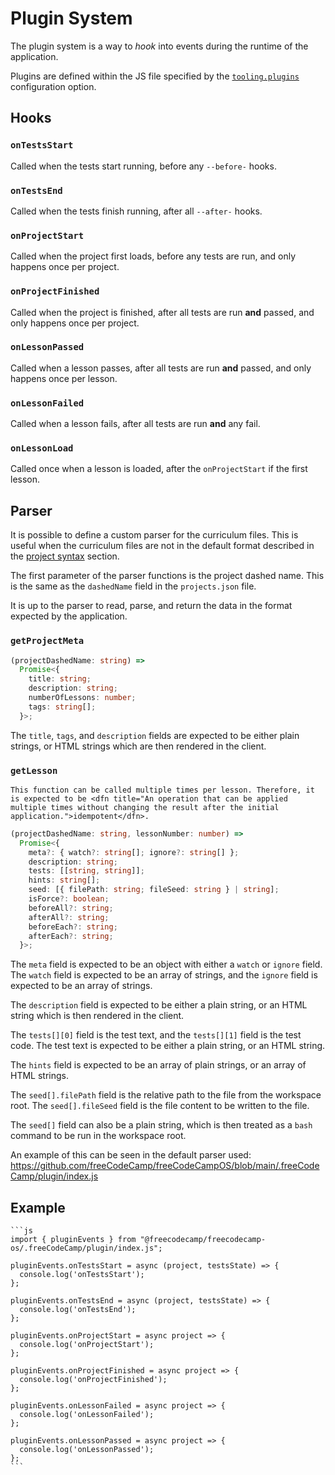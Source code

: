 # Plugin System

The plugin system is a way to _hook_ into events during the runtime of the application.

Plugins are defined within the JS file specified by the [`tooling.plugins`](./configuration.md#tooling) configuration option.

## Hooks

### `onTestsStart`

Called when the tests start running, before any `--before-` hooks.

### `onTestsEnd`

Called when the tests finish running, after all `--after-` hooks.

### `onProjectStart`

Called when the project first loads, before any tests are run, and only happens once per project.

### `onProjectFinished`

Called when the project is finished, after all tests are run **and** passed, and only happens once per project.

### `onLessonPassed`

Called when a lesson passes, after all tests are run **and** passed, and only happens once per lesson.

### `onLessonFailed`

Called when a lesson fails, after all tests are run **and** any fail.

### `onLessonLoad`

Called once when a lesson is loaded, after the `onProjectStart` if the first lesson.

## Parser

It is possible to define a custom parser for the curriculum files. This is useful when the curriculum files are not in the default format described in the [project syntax](./project-syntax.md) section.

The first parameter of the parser functions is the project dashed name. This is the same as the `dashedName` field in the `projects.json` file.

It is up to the parser to read, parse, and return the data in the format expected by the application.

### `getProjectMeta`

```ts
(projectDashedName: string) =>
  Promise<{
    title: string;
    description: string;
    numberOfLessons: number;
    tags: string[];
  }>;
```

The `title`, `tags`, and `description` fields are expected to be either plain strings, or HTML strings which are then rendered in the client.

### `getLesson`

```admonish attention
This function can be called multiple times per lesson. Therefore, it is expected to be <dfn title="An operation that can be applied multiple times without changing the result after the initial application.">idempotent</dfn>.
```

```typescript
(projectDashedName: string, lessonNumber: number) =>
  Promise<{
    meta?: { watch?: string[]; ignore?: string[] };
    description: string;
    tests: [[string, string]];
    hints: string[];
    seed: [{ filePath: string; fileSeed: string } | string];
    isForce?: boolean;
    beforeAll?: string;
    afterAll?: string;
    beforeEach?: string;
    afterEach?: string;
  }>;
```

The `meta` field is expected to be an object with either a `watch` or `ignore` field. The `watch` field is expected to be an array of strings, and the `ignore` field is expected to be an array of strings.

The `description` field is expected to be either a plain string, or an HTML string which is then rendered in the client.

The `tests[][0]` field is the test text, and the `tests[][1]` field is the test code. The test text is expected to be either a plain string, or an HTML string.

The `hints` field is expected to be an array of plain strings, or an array of HTML strings.

The `seed[].filePath` field is the relative path to the file from the workspace root. The `seed[].fileSeed` field is the file content to be written to the file.

The `seed[]` field can also be a plain string, which is then treated as a `bash` command to be run in the workspace root.

An example of this can be seen in the default parser used: <https://github.com/freeCodeCamp/freeCodeCampOS/blob/main/.freeCodeCamp/plugin/index.js>

## Example

````admonish example title=" "
```js
import { pluginEvents } from "@freecodecamp/freecodecamp-os/.freeCodeCamp/plugin/index.js";

pluginEvents.onTestsStart = async (project, testsState) => {
  console.log('onTestsStart');
};

pluginEvents.onTestsEnd = async (project, testsState) => {
  console.log('onTestsEnd');
};

pluginEvents.onProjectStart = async project => {
  console.log('onProjectStart');
};

pluginEvents.onProjectFinished = async project => {
  console.log('onProjectFinished');
};

pluginEvents.onLessonFailed = async project => {
  console.log('onLessonFailed');
};

pluginEvents.onLessonPassed = async project => {
  console.log('onLessonPassed');
};
```
````
